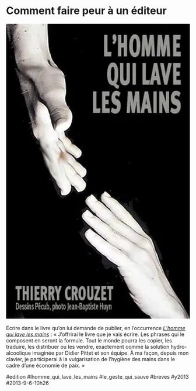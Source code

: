 # Comment faire peur à un éditeur

![](_i/pittet_samll.webp)

Écrire dans le livre qu’on lui demande de publier, en l’occurrence *[L’homme qui lave les mains](../../page/homme-qui-lave-les-mains)* : « J’offrirai le livre que je vais écrire. Les phrases qui le composent en seront la formule. Tout le monde pourra les copier, les traduire, les distribuer ou les vendre, exactement comme la solution hydro-alcoolique imaginée par Didier Pittet et son équipe. À ma façon, depuis mon clavier, je participerai à la vulgarisation de l’hygiène des mains dans le cadre d’une économie de paix. »



#edition #lhomme_qui_lave_les_mains #le_geste_qui_sauve #breves #y2013 #2013-9-6-10h26
